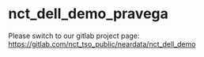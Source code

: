 # nct_dell_demo_pravega

Please switch to our gitlab project page: https://gitlab.com/nct_tso_public/neardata/nct_dell_demo
